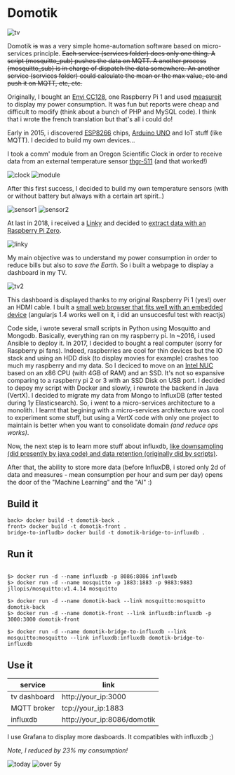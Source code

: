 # Domotik

![tv](extras/tv.png)

Domotik ~~is~~ was a very simple home-automation software based on micro-services principle.
~~Each service (services folder) does only one thing. A script (mosquitto_pub) pushes the data on MQTT.
A another process (mosquitto_sub) is in charge of dispatch the data somewhere.
An another service (services folder) could calculate the mean or the max value, etc and push it on MQTT, etc, etc.~~

Originally, I bought an [Envi CC128](http://www.currentcost.com/product-cc128.html), one Raspberry Pi 1 and used [measureit](https://github.com/lalelunet/measureit/wiki/The-end-of-the-measureit-project-%3F!) to display my power consumption. It was fun but reports were cheap and difficult to modify (think about a bunch of PHP and MySQL code). I think that i wrote the french translation but that's all i could do!

Early in 2015, i discovered [ESP8266](https://fr.wikipedia.org/wiki/ESP8266) chips, [Arduino UNO](https://en.wikipedia.org/wiki/Arduino_Uno) and IoT stuff (like MQTT). I decided to build my own devices…

I took a comm' module from an Oregon Scientific Clock in order to receive data from an external temperature sensor [thgr-511](https://www.disteo-sante.fr/accessoires/1759-thgr-511-sonde-thermo-hygro-.html) (and that worked!)

![clock](extras/oregonscientist.jpg)
![module](extras/communication_module.jpg)

After this first success, I decided to build my own temperature sensors (with or without battery but always with a certain art spirit..)

![sensor1](extras/temp_sensor_1.jpg)
![sensor2](extras/temp_sensor_2.jpg)

At last in 2018, i received a [Linky](https://fr.wikipedia.org/wiki/Linky) and decided to [extract data with an Raspberry Pi Zero](https://github.com/sylvek/linkiki).

![linky](extras/linky.jpg)

My main objective was to understand my power consumption in order to reduce bills but also to *save the Earth*. So i built a webpage to display a dashboard in my TV.

![tv2](extras/tv2.jpg)

This dashboard is displayed thanks to my original Raspberry Pi 1 (yes!) over an HDMI cable. I built a [small web browser that fits well with an embedded device](github.com/sylvek/kiosk-browser/) (angularjs 1.4 works well on it, i did an unsuccesful test with reactjs)

Code side, i wrote several small scripts in Python using Mosquitto and Mongodb. Basically, everything ran on my raspberry pi. In ~2016, i used Ansible to deploy it. In 2017, I decided to bought a real computer (sorry for Raspberry pi fans). Indeed, raspberries are cool for thin devices but the IO stack and using an HDD disk (to display movies for example) crashes too much my raspberry and my data. So I deciced to move on an [Intel NUC](https://en.wikipedia.org/wiki/Next_Unit_of_Computing) based on an x86 CPU (with 4GB of RAM) and an SSD. It's not so expansive comparing to a raspberry pi 2 or 3 with an SSD Disk on USB port.  I decided to depoy my script with Docker and slowly, i rewrote the backend in Java (VertX). I decided to migrate my data from Mongo to InfluxDB (after tested during 1y Elasticsearch). So, i went to a micro-services architecture to a monolith. I learnt that begining with a micro-services architecture was cool to experiment some stuff, but using a VertX code with only one project to maintain is better when you want to consolidate domain _(and reduce ops works)_.

Now, the next step is to learn more stuff about influxdb, [like downsampling (did presently by java code) and data retention (originally did by scripts)](https://docs.influxdata.com/influxdb/v1.7/guides/downsampling_and_retention/).

After that, the ability to store more data (before InfluxDB, i stored only 2d of data and measures - mean consumption per hour and sum per day) opens the door of the "Machine Learning" and the "AI" :) 

## Build it

```
back> docker build -t domotik-back .
front> docker build -t domotik-front .
bridge-to-infludb> docker build -t domotik-bridge-to-influxdb .
```

## Run it

```

$> docker run -d --name influxdb -p 8086:8086 influxdb
$> docker run -d --name mosquitto -p 1883:1883 -p 9883:9883 jllopis/mosquitto:v1.4.14 mosquitto

$> docker run -d --name domotik-back --link mosquitto:mosquitto domotik-back
$> docker run -d --name domotik-front --link influxdb:influxdb -p 3000:3000 domotik-front

$> docker run -d --name domotik-bridge-to-influxdb --link mosquitto:mosquitto --link influxdb:influxdb domotik-bridge-to-influxdb
```

## Use it

| service | link |
|---------|------|
| tv dashboard | http://your_ip:3000 |
| MQTT broker | tcp://your_ip:1883 |
| influxdb | http://your_ip:8086/domotik |

I use Grafana to display more dasboards. It compatibles with influxdb ;)

*Note, I reduced by 23% my consumption!*

![today](extras/grafana_1.png)
![over 5y](extras/grafana_2.png)
